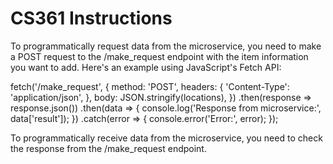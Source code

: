 # CS361 Instructions

To programmatically request data from the microservice, you need to make a POST request to the /make_request endpoint with the item information you want to add. Here's an example using JavaScript's Fetch API:

fetch('/make_request', {
    method: 'POST',
    headers: {
        'Content-Type': 'application/json',
    },
    body: JSON.stringify(locations),
})
    .then(response => response.json())
    .then(data => {
        console.log('Response from microservice:', data['result']);
    })
    .catch(error => {
        console.error('Error:', error);
    });

To programmatically receive data from the microservice, you need to check the response from the /make_request endpoint.
